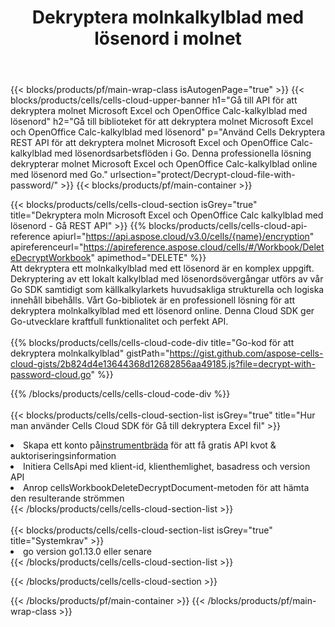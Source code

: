 ﻿---
title:  Dekryptera molnkalkylblad med lösenord i molnet
description:  Cloud API och SDK för Microsoft Excel & OpenOffice Calc dekryptera med lösenord på molnfiler. Dekryptera molnkalkylblad med Cells Cloud API. SDK stöder olika utvecklingsspråk. De inkluderar Android, C#, Go, Java, NodeJS, Perl, PHP, Python, Ruby och swift.
---
{{< blocks/products/pf/main-wrap-class isAutogenPage="true" >}}
{{< blocks/products/cells/cells-cloud-upper-banner h1="Gå till API för att dekryptera molnet Microsoft Excel och OpenOffice Calc-kalkylblad med lösenord" h2="Gå till biblioteket för att dekryptera molnet Microsoft Excel och OpenOffice Calc-kalkylblad med lösenord" p="Använd Cells Dekryptera REST API för att dekryptera molnet Microsoft Excel och OpenOffice Calc-kalkylblad med lösenordsarbetsflöden i Go. Denna professionella lösning dekrypterar molnet Microsoft Excel och OpenOffice Calc-kalkylblad online med lösenord med Go." urlsection="protect/Decrypt-cloud-file-with-password/" >}}
{{< blocks/products/pf/main-container >}}

{{< blocks/products/cells/cells-cloud-section isGrey="true" title="Dekryptera moln Microsoft Excel och OpenOffice Calc kalkylblad med lösenord - Gå REST API" >}}
{{% blocks/products/cells/cells-cloud-api-reference apiurl="https://api.aspose.cloud/v3.0/cells/{name}/encryption" apireferenceurl="https://apireference.aspose.cloud/cells/#/Workbook/DeleteDecryptWorkbook" apimethod="DELETE" %}}
<br/>
Att dekryptera ett molnkalkylblad med ett lösenord är en komplex uppgift. Dekryptering av ett lokalt kalkylblad med lösenordsövergångar utförs av vår Go SDK samtidigt som källkalkylarkets huvudsakliga strukturella och logiska innehåll bibehålls. Vårt Go-bibliotek är en professionell lösning för att dekryptera molnkalkylblad med ett lösenord online. Denna Cloud SDK ger Go-utvecklare kraftfull funktionalitet och perfekt API.
<br/>
<br/>
{{% blocks/products/cells/cells-cloud-code-div title="Go-kod för att dekryptera molnkalkylblad" gistPath="https://gist.github.com/aspose-cells-cloud-gists/2b824d4e13644368d12682856aa49185.js?file=decrypt-with-password-cloud.go" %}}
  
{{% /blocks/products/cells/cells-cloud-code-div %}}
<br/>
<br/>
{{< blocks/products/cells/cells-cloud-section-list isGrey="true" title="Hur man använder Cells Cloud SDK för Gå till dekryptera Excel fil" >}}
<li> Skapa ett konto på<a href="https://dashboard.aspose.cloud/">instrumentbräda</a> för att få gratis API kvot & auktoriseringsinformation</li>
<li>Initiera CellsApi med klient-id, klienthemlighet, basadress och version API</li>
<li>Anrop cellsWorkbookDeleteDecryptDocument-metoden för att hämta den resulterande strömmen</li>
{{< /blocks/products/cells/cells-cloud-section-list >}}
<br/>
<br/>
{{< blocks/products/cells/cells-cloud-section-list isGrey="true" title="Systemkrav" >}}
<li>go version go1.13.0 eller senare</li>
{{< /blocks/products/cells/cells-cloud-section-list >}}

{{< /blocks/products/cells/cells-cloud-section >}}

{{< /blocks/products/pf/main-container >}}
{{< /blocks/products/pf/main-wrap-class >}}
